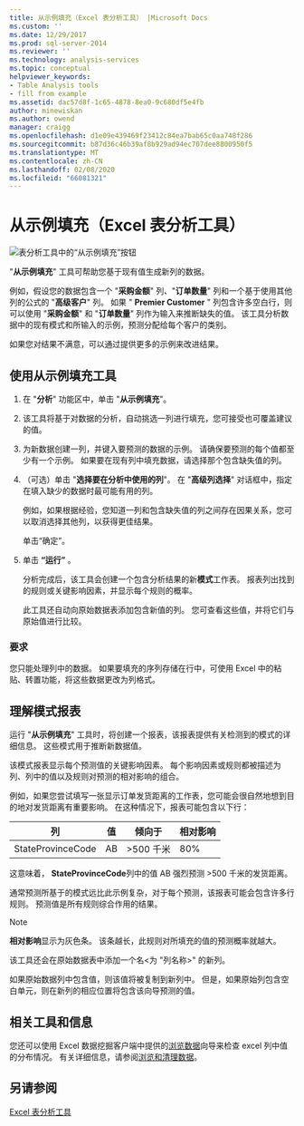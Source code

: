 ```yaml
---
title: 从示例填充（Excel 表分析工具） |Microsoft Docs
ms.custom: ''
ms.date: 12/29/2017
ms.prod: sql-server-2014
ms.reviewer: ''
ms.technology: analysis-services
ms.topic: conceptual
helpviewer_keywords:
- Table Analysis tools
- fill from example
ms.assetid: dac57d8f-1c65-4878-8ea0-9c680df5e4fb
author: minewiskan
ms.author: owend
manager: craigg
ms.openlocfilehash: d1e09e439469f23412c84ea7bab65c0aa748f286
ms.sourcegitcommit: b87d36c46b39af8b929ad94ec707dee8800950f5
ms.translationtype: MT
ms.contentlocale: zh-CN
ms.lasthandoff: 02/08/2020
ms.locfileid: "66081321"
---
```

# <a name="fill-from-example-table-analysis-tools-for-excel"></a>从示例填充（Excel 表分析工具）
  ![表分析工具中的“从示例填充”按钮](media/tat-fillex.gif "表分析工具中的“从示例填充”按钮")  
  
 "**从示例填充**" 工具可帮助您基于现有值生成新列的数据。  
  
 例如，假设您的数据包含一个 "**采购金额**" 列、"**订单数量**" 列和一个基于使用其他列的公式的 "**高级客户**" 列。 如果 " **Premier Customer** " 列包含许多空白行，则可以使用 "**采购金额**" 和 "**订单数量**" 列作为输入来推断缺失的值。 该工具分析数据中的现有模式和所输入的示例，预测分配给每个客户的类别。  
  
 如果您对结果不满意，可以通过提供更多的示例来改进结果。  
  
## <a name="using-the-fill-from-example-tool"></a>使用从示例填充工具  
  
1.  在 "**分析**" 功能区中，单击 "**从示例填充**"。  
  
2.  该工具将基于对数据的分析，自动挑选一列进行填充，您可接受也可覆盖建议的值。  
  
3.  为新数据创建一列，并键入要预测的数据的示例。 请确保要预测的每个值都至少有一个示例。 如果要在现有列中填充数据，请选择那个包含缺失值的列。  
  
4.  （可选）单击 "**选择要在分析中使用的列**"。 在 "**高级列选择**" 对话框中，指定在填入缺少的数据时最可能有用的列。  
  
     例如，如果根据经验，您知道一列和包含缺失值的列之间存在因果关系，您可以取消选择其他列，以获得更佳结果。  
  
     单击“确定”。   
  
5.  单击 **“运行”** 。  
  
     分析完成后，该工具会创建一个包含分析结果的新**模式**工作表。 报表列出找到的规则或关键影响因素，并显示每个规则的概率。  
  
     此工具还自动向原始数据表添加包含新值的列。 您可查看这些值，并将它们与原始值进行比较。  
  
### <a name="requirements"></a>要求  
 您只能处理列中的数据。 如果要填充的序列存储在行中，可使用 Excel 中的粘贴、转置功能，将这些数据更改为列格式。  
  
## <a name="understanding-the-pattern-report"></a>理解模式报表  
 运行 "**从示例填充**" 工具时，将创建一个报表，该报表提供有关检测到的模式的详细信息。 这些模式用于推断新数据值。  
  
 该模式报表显示每个预测值的关键影响因素。 每个影响因素或规则都被描述为列、列中的值以及规则对预测的相对影响的组合。  
  
 例如，如果您尝试填写一张显示订单发货距离的工作表，您可能会很自然地想到目的地对发货距离有重要影响。 在这种情况下，报表可能包含以下行：  
  
|列|值|倾向于|相对影响|  
|------------|-----------|------------|---------------------|  
|StateProvinceCode|AB|>500 千米|80%|  
  
 这意味着， **StateProvinceCode**列中的值 AB 强烈预测 >500 千米的发货距离。  
  
 通常预测所基于的模式远比此示例复杂，对于每个预测，该报表可能会包含许多行规则。 预测值是所有规则综合作用的结果。  
  
> [!NOTE]  
>  **相对影响**显示为灰色条。 该条越长，此规则对所填充的值的预测概率就越大。  
  
 该工具还会在原始数据表中添加一个名\<为 "列名称>" 的新列。  
  
 如果原始数据列中包含值，则该值将被复制到新列中。 但是，如果原始列包含空白单元，则在新列的相应位置将包含该向导预测的值。  
  
## <a name="related-tools-and-information"></a>相关工具和信息  
 您还可以使用 Excel 数据挖掘客户端中提供的[浏览数据](explore-data-sql-server-data-mining-add-ins.md)向导来检查 excel 列中值的分布情况。 有关详细信息，请参阅[浏览和清理数据](exploring-and-cleaning-data.md)。  
  
## <a name="see-also"></a>另请参阅  
 [Excel 表分析工具](table-analysis-tools-for-excel.md)  
  
  
